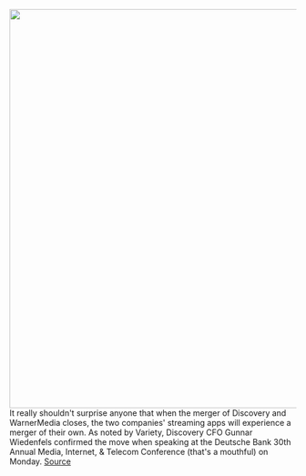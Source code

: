 <img src='https://cdn.vox-cdn.com/thumbor/j3flKJqGDdmMtAf1QNl2FY0zcYo=/0x0:2040x1360/1200x800/filters:focal(857x517:1183x843)/cdn.vox-cdn.com/uploads/chorus_image/image/70620297/acastro_200602_1777_HBOMax_0003.0.0.jpg' width='700px' /><br/>
It really shouldn't surprise anyone that when the merger of Discovery and WarnerMedia closes, the two companies' streaming apps will experience a merger of their own. As noted by Variety, Discovery CFO Gunnar Wiedenfels confirmed the move when speaking at the Deutsche Bank 30th Annual Media, Internet, & Telecom Conference (that's a mouthful) on Monday.
<a href='https://www.theverge.com/2022/3/14/22976876/hbo-max-discovery-plus-merge-app-confirmed'> Source <a/>